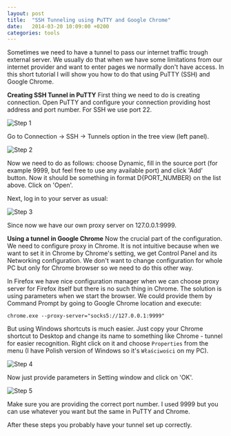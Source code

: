 ```yaml
---
layout: post
title:  "SSH Tunneling using PuTTY and Google Chrome"
date:   2014-03-20 10:09:00 +0200
categories: tools
---
```


Sometimes we need to have a tunnel to pass our internet traffic trough external server. We usually do that when we have some limitations from our internet provider and want to enter pages we normally don't have access. In this short tutorial I will show you how to do that using PuTTY (SSH) and Google Chrome.

**Creating SSH Tunnel in PuTTY**
First thing we need to do is creating connection. Open PuTTY and configure your connection providing host address and port number. For SSH we use port 22.

![Step 1]({{site.url}}/assets/2014-03-20/tunnel-1.jpg)

Go to Connection → SSH → Tunnels option in the tree view (left panel).

![Step 2]({{site.url}}/assets/2014-03-20/tunnel-7.png)

Now we need to do as follows: choose Dynamic, fill in the source port (for example 9999, but feel free to use any available port) and click 'Add' button. Now it should be something in format D{PORT_NUMBER} on the list above. Click on 'Open'.

Next, log in to your server as usual:

![Step 3]({{site.url}}/assets/2014-03-20/tunnel-8.png)

Since now we have our own proxy server on 127.0.0.1:9999.

**Using a tunnel in Google Chrome**
Now the crucial part of the configuration. We need to configure proxy in Chrome. It is not intuitive because when we want to set it in Chrome by Chrome's setting, we get Control Panel and its Networking configuration. We don't want to change configuration for whole PC but only for Chrome browser so we need to do this other way.

In Firefox we have nice configuration manager when we can choose proxy server for Firefox itself but there is no such thing in Chrome. The solution is using parameters when we start the browser. We could provide them by Command Prompt by going to Google Chrome location and execute:

`chrome.exe --proxy-server="socks5://127.0.0.1:9999"`

But using Windows shortcuts is much easier. Just copy your Chrome shortcut to Desktop and change its name to something like Chrome - tunnel for easier recognition. Right click on it and choose `Properties` from the menu  (I have Polish version of Windows so it's `Właściwości` on my PC).

![Step 4]({{site.url}}/assets/2014-03-20/tunnel-5.png)

Now just provide parameters in Setting window and click on 'OK'.

![Step 5]({{site.url}}/assets/2014-03-20/tunnel-6.png)

Make sure you are providing the correct port number. I used 9999 but you can use whatever you want but the same in PuTTY and Chrome.

After these steps you probably have your tunnel set up correctly.
